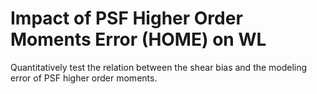 # Impact of PSF Higher Order Moments Error (HOME) on WL

Quantitatively test the relation between the shear bias and the modeling error of PSF higher order moments.